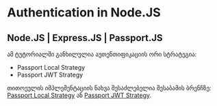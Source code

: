 # Authentication in Node.JS

## Node.JS | Express.JS | Passport.JS  

ამ ტუტორიალში განხილულია აუთენთიფიკაციის ორი სტრატეგია:  

* Passport Local Strategy
* Passport JWT Strategy

თითოეულის იმპლემენტაციის ნახვა შესაძლებელია შესაბამის ბრენჩზე: [Passport Local Strategy](https://github.com/TMekhrishvili/authentication-in-nodejs/tree/local) ან [Passport JWT Strategy](https://github.com/TMekhrishvili/authentication-in-nodejs/tree/jwt).

